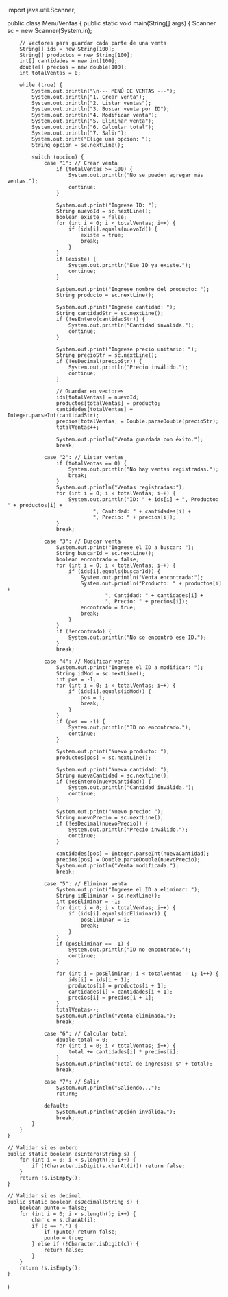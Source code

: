 
import java.util.Scanner;

public class MenuVentas {
    public static void main(String[] args) {
        Scanner sc = new Scanner(System.in);

        // Vectores para guardar cada parte de una venta
        String[] ids = new String[100];
        String[] productos = new String[100];
        int[] cantidades = new int[100];
        double[] precios = new double[100];
        int totalVentas = 0;

        while (true) {
            System.out.println("\n--- MENÚ DE VENTAS ---");
            System.out.println("1. Crear venta");
            System.out.println("2. Listar ventas");
            System.out.println("3. Buscar venta por ID");
            System.out.println("4. Modificar venta");
            System.out.println("5. Eliminar venta");
            System.out.println("6. Calcular total");
            System.out.println("7. Salir");
            System.out.print("Elige una opción: ");
            String opcion = sc.nextLine();

            switch (opcion) {
                case "1": // Crear venta
                    if (totalVentas >= 100) {
                        System.out.println("No se pueden agregar más ventas.");
                        continue;
                    }

                    System.out.print("Ingrese ID: ");
                    String nuevoId = sc.nextLine();
                    boolean existe = false;
                    for (int i = 0; i < totalVentas; i++) {
                        if (ids[i].equals(nuevoId)) {
                            existe = true;
                            break;
                        }
                    }
                    if (existe) {
                        System.out.println("Ese ID ya existe.");
                        continue;
                    }

                    System.out.print("Ingrese nombre del producto: ");
                    String producto = sc.nextLine();

                    System.out.print("Ingrese cantidad: ");
                    String cantidadStr = sc.nextLine();
                    if (!esEntero(cantidadStr)) {
                        System.out.println("Cantidad inválida.");
                        continue;
                    }

                    System.out.print("Ingrese precio unitario: ");
                    String precioStr = sc.nextLine();
                    if (!esDecimal(precioStr)) {
                        System.out.println("Precio inválido.");
                        continue;
                    }

                    // Guardar en vectores
                    ids[totalVentas] = nuevoId;
                    productos[totalVentas] = producto;
                    cantidades[totalVentas] = Integer.parseInt(cantidadStr);
                    precios[totalVentas] = Double.parseDouble(precioStr);
                    totalVentas++;

                    System.out.println("Venta guardada con éxito.");
                    break;

                case "2": // Listar ventas
                    if (totalVentas == 0) {
                        System.out.println("No hay ventas registradas.");
                        break;
                    }
                    System.out.println("Ventas registradas:");
                    for (int i = 0; i < totalVentas; i++) {
                        System.out.println("ID: " + ids[i] + ", Producto: " + productos[i] +
                                ", Cantidad: " + cantidades[i] +
                                ", Precio: " + precios[i]);
                    }
                    break;

                case "3": // Buscar venta
                    System.out.print("Ingrese el ID a buscar: ");
                    String buscarId = sc.nextLine();
                    boolean encontrado = false;
                    for (int i = 0; i < totalVentas; i++) {
                        if (ids[i].equals(buscarId)) {
                            System.out.println("Venta encontrada:");
                            System.out.println("Producto: " + productos[i] +
                                    ", Cantidad: " + cantidades[i] +
                                    ", Precio: " + precios[i]);
                            encontrado = true;
                            break;
                        }
                    }
                    if (!encontrado) {
                        System.out.println("No se encontró ese ID.");
                    }
                    break;

                case "4": // Modificar venta
                    System.out.print("Ingrese el ID a modificar: ");
                    String idMod = sc.nextLine();
                    int pos = -1;
                    for (int i = 0; i < totalVentas; i++) {
                        if (ids[i].equals(idMod)) {
                            pos = i;
                            break;
                        }
                    }
                    if (pos == -1) {
                        System.out.println("ID no encontrado.");
                        continue;
                    }

                    System.out.print("Nuevo producto: ");
                    productos[pos] = sc.nextLine();

                    System.out.print("Nueva cantidad: ");
                    String nuevaCantidad = sc.nextLine();
                    if (!esEntero(nuevaCantidad)) {
                        System.out.println("Cantidad inválida.");
                        continue;
                    }

                    System.out.print("Nuevo precio: ");
                    String nuevoPrecio = sc.nextLine();
                    if (!esDecimal(nuevoPrecio)) {
                        System.out.println("Precio inválido.");
                        continue;
                    }

                    cantidades[pos] = Integer.parseInt(nuevaCantidad);
                    precios[pos] = Double.parseDouble(nuevoPrecio);
                    System.out.println("Venta modificada.");
                    break;

                case "5": // Eliminar venta
                    System.out.print("Ingrese el ID a eliminar: ");
                    String idEliminar = sc.nextLine();
                    int posEliminar = -1;
                    for (int i = 0; i < totalVentas; i++) {
                        if (ids[i].equals(idEliminar)) {
                            posEliminar = i;
                            break;
                        }
                    }
                    if (posEliminar == -1) {
                        System.out.println("ID no encontrado.");
                        continue;
                    }

                    for (int i = posEliminar; i < totalVentas - 1; i++) {
                        ids[i] = ids[i + 1];
                        productos[i] = productos[i + 1];
                        cantidades[i] = cantidades[i + 1];
                        precios[i] = precios[i + 1];
                    }
                    totalVentas--;
                    System.out.println("Venta eliminada.");
                    break;

                case "6": // Calcular total
                    double total = 0;
                    for (int i = 0; i < totalVentas; i++) {
                        total += cantidades[i] * precios[i];
                    }
                    System.out.println("Total de ingresos: $" + total);
                    break;

                case "7": // Salir
                    System.out.println("Saliendo...");
                    return;

                default:
                    System.out.println("Opción inválida.");
                    break;
            }
        }
    }

    // Validar si es entero
    public static boolean esEntero(String s) {
        for (int i = 0; i < s.length(); i++) {
            if (!Character.isDigit(s.charAt(i))) return false;
        }
        return !s.isEmpty();
    }

    // Validar si es decimal
    public static boolean esDecimal(String s) {
        boolean punto = false;
        for (int i = 0; i < s.length(); i++) {
            char c = s.charAt(i);
            if (c == '.') {
                if (punto) return false;
                punto = true;
            } else if (!Character.isDigit(c)) {
                return false;
            }
        }
        return !s.isEmpty();
    }
}